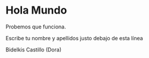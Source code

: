 # Hola Mundo

Probemos que funciona.

Escribe tu nombre y apellidos justo debajo de esta línea

Bidelkis Castillo (Dora)
